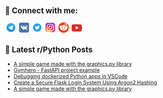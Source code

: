 ## 🔎 Connect with me:
[<img src="https://github.com/bullbesh/bullbesh/blob/main/images/Telegram.png" width="32" height="32" />](https://t.me/bullbesh)
[<img src="https://github.com/bullbesh/bullbesh/blob/main/images/VK.png" width="32" height="32" />](https://vk.com/bullbesh)
[<img src="https://github.com/bullbesh/bullbesh/blob/main/images/Twitter.png" width="32" height="32" />](https://twitter.com/bullbesh1)
[<img src="https://github.com/bullbesh/bullbesh/blob/main/images/Instagram.png" width="32" height="32" />](https://www.instagram.com/bullbesh)
[<img src="https://github.com/bullbesh/bullbesh/blob/main/images/Reddit.png" width="32" height="32" />](https://www.reddit.com/user/bullbesh)
[<img src="https://github.com/bullbesh/bullbesh/blob/main/images/YouTube.png" width="32" height="32" />](https://www.youtube.com/channel/UCtfjRs6uzgq5mfm8S06WTcg)

## 📕 Latest r/Python Posts
<!-- BLOG-POST-LIST:START -->
- [A simple game made with the graphics.py library](https://www.reddit.com/r/Python/comments/18p91rg/a_simple_game_made_with_the_graphicspy_library/)
- [Gymhero - FastAPI project example](https://www.reddit.com/r/Python/comments/18p6rox/gymhero_fastapi_project_example/)
- [Debugging dockerized Python apps in VSCode](https://www.reddit.com/r/Python/comments/18p5j92/debugging_dockerized_python_apps_in_vscode/)
- [Create a Secure Flask Login System Using Argon2 Hashing](https://www.reddit.com/r/Python/comments/18p4plt/create_a_secure_flask_login_system_using_argon2/)
- [A simple game made with the graphics.py library](https://www.reddit.com/r/Python/comments/18p4j6h/a_simple_game_made_with_the_graphicspy_library/)
<!-- BLOG-POST-LIST:END -->
